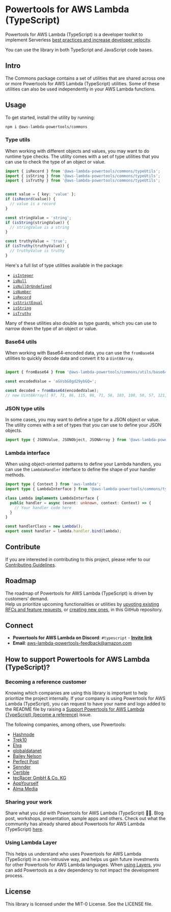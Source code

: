 # Powertools for AWS Lambda (TypeScript) <!-- omit in toc -->

Powertools for AWS Lambda (TypeScript) is a developer toolkit to implement Serverless [best practices and increase developer velocity](https://docs.powertools.aws.dev/lambda/typescript/latest/#features).

You can use the library in both TypeScript and JavaScript code bases.

## Intro

The Commons package contains a set of utilities that are shared across one or more Powertools for AWS Lambda (TypeScript) utilities. Some of these utilities can also be used independently in your AWS Lambda functions.

## Usage

To get started, install the utility by running:

```sh
npm i @aws-lambda-powertools/commons
```

### Type utils

When working with different objects and values, you may want to do runtime type checks. The utility comes with a set of type utilities that you can use to check the type of an object or value.

```typescript
import { isRecord } from '@aws-lambda-powertools/commons/typeUtils';
import { isString } from '@aws-lambda-powertools/commons/typeUtils';
import { isTruthy } from '@aws-lambda-powertools/commons/typeUtils';


const value = { key: 'value' };
if (isRecord(value)) {
  // value is a record
}

const stringValue = 'string';
if (isString(stringValue)) {
  // stringValue is a string
}

const truthyValue = 'true';
if (isTruthy(truthyValue)) {
  // truthyValue is truthy
}
```

Here's a full list of type utilities available in the package:

- [`isInteger`](https://docs.powertools.aws.dev/lambda/typescript/latest/api/functions/_aws_lambda_powertools_commons.isIntegerNumber.html)
- [`isNull`](https://docs.powertools.aws.dev/lambda/typescript/latest/api/functions/_aws_lambda_powertools_commons.isNull.html)
- [`isNullOrUndefined`](https://docs.powertools.aws.dev/lambda/typescript/latest/api/functions/_aws_lambda_powertools_commons.isNullOrUndefined.html)
- [`isNumber`](https://docs.powertools.aws.dev/lambda/typescript/latest/api/functions/_aws_lambda_powertools_commons.isNumber.html)
- [`isRecord`](https://docs.powertools.aws.dev/lambda/typescript/latest/api/functions/_aws_lambda_powertools_commons.isRecord.html)
- [`isStrictEqual`](https://docs.powertools.aws.dev/lambda/typescript/latest/api/functions/_aws_lambda_powertools_commons.isStrictEqual.html)
- [`isString`](https://docs.powertools.aws.dev/lambda/typescript/latest/api/functions/_aws_lambda_powertools_commons.isString.html)
- [`isTruthy`](https://docs.powertools.aws.dev/lambda/typescript/latest/api/functions/_aws_lambda_powertools_commons.isTruthy.html)

Many of these utilities also double as type guards, which you can use to narrow down the type of an object or value.

### Base64 utils

When working with Base64-encoded data, you can use the `fromBase64` utilities to quickly decode data and convert it to a `Uint8Array`.

```typescript

import { fromBase64 } from '@aws-lambda-powertools/commons/utils/base64';

const encodedValue = 'aGVsbG8gd29ybGQ=';

const decoded = fromBase64(encodedValue);
// new Uint8Array([ 97, 71, 86, 115, 98, 71, 56, 103, 100, 50, 57, 121, 98, 71, 81, 61 ]); 
```

### JSON type utils

In some cases, you may want to define a type for a JSON object or value. The utility comes with a set of types that you can use to define your JSON objects.

```typescript
import type { JSONValue, JSONObject, JSONArray } from '@aws-lambda-powertools/commons';
```

### Lambda interface

When using object-oriented patterns to define your Lambda handlers, you can use the `LambdaHandler` interface to define the shape of your handler methods.

```typescript
import type { Context } from 'aws-lambda';
import type { LambdaInterface } from '@aws-lambda-powertools/commons/types';

class Lambda implements LambdaInterface {
  public handler = async (event: unknown, context: Context) => {
    // Your handler code here
  }
}

const handlerClass = new Lambda();
export const handler = lambda.handler.bind(lambda);
```

## Contribute

If you are interested in contributing to this project, please refer to our [Contributing Guidelines](https://github.com/aws-powertools/powertools-lambda-typescript/blob/main/CONTRIBUTING.md).

## Roadmap

The roadmap of Powertools for AWS Lambda (TypeScript) is driven by customers’ demand.  
Help us prioritize upcoming functionalities or utilities by [upvoting existing RFCs and feature requests](https://github.com/aws-powertools/powertools-lambda-typescript/issues), or [creating new ones](https://github.com/aws-powertools/powertools-lambda-typescript/issues/new/choose), in this GitHub repository.

## Connect

- **Powertools for AWS Lambda on Discord**: `#typescript` - **[Invite link](https://discord.gg/B8zZKbbyET)**
- **Email**: <aws-lambda-powertools-feedback@amazon.com>

## How to support Powertools for AWS Lambda (TypeScript)?

### Becoming a reference customer

Knowing which companies are using this library is important to help prioritize the project internally. If your company is using Powertools for AWS Lambda (TypeScript), you can request to have your name and logo added to the README file by raising a [Support Powertools for AWS Lambda (TypeScript) (become a reference)](https://github.com/aws-powertools/powertools-lambda-typescript/issues/new?assignees=&labels=customer-reference&template=support_powertools.yml&title=%5BSupport+Lambda+Powertools%5D%3A+%3Cyour+organization+name%3E) issue.

The following companies, among others, use Powertools:

- [Hashnode](https://hashnode.com/)
- [Trek10](https://www.trek10.com/)
- [Elva](https://elva-group.com)
- [globaldatanet](https://globaldatanet.com/)
- [Bailey Nelson](https://www.baileynelson.com.au)
- [Perfect Post](https://www.perfectpost.fr)
- [Sennder](https://sennder.com/)
- [Certible](https://www.certible.com/)
- [tecRacer GmbH & Co. KG](https://www.tecracer.com/)
- [AppYourself](https://appyourself.net)
- [Alma Media](https://www.almamedia.fi)

### Sharing your work

Share what you did with Powertools for AWS Lambda (TypeScript) 💞💞. Blog post, workshops, presentation, sample apps and others. Check out what the community has already shared about Powertools for AWS Lambda (TypeScript) [here](https://docs.powertools.aws.dev/lambda/typescript/latest/we_made_this).

### Using Lambda Layer

This helps us understand who uses Powertools for AWS Lambda (TypeScript) in a non-intrusive way, and helps us gain future investments for other Powertools for AWS Lambda languages. When [using Layers](https://docs.powertools.aws.dev/lambda/typescript/latest/#lambda-layer), you can add Powertools as a dev dependency to not impact the development process.

## License

This library is licensed under the MIT-0 License. See the LICENSE file.
